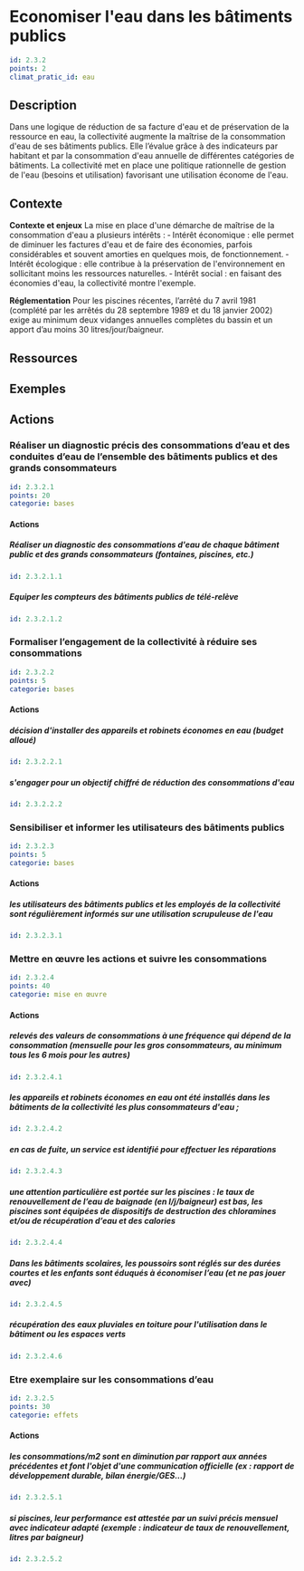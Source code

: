 # Economiser l'eau dans les bâtiments publics
```yaml
id: 2.3.2
points: 2
climat_pratic_id: eau
```
## Description
Dans une logique de réduction de sa facture d'eau et de préservation de la ressource en eau, la collectivité augmente la maîtrise de la consommation d'eau de ses bâtiments publics. Elle l’évalue grâce à des indicateurs par habitant et par la consommation d'eau annuelle de différentes catégories de bâtiments. La collectivité met en place une politique rationnelle de gestion de l'eau (besoins et utilisation) favorisant une utilisation économe de l'eau.

## Contexte
**Contexte et enjeux**
La mise en place d'une démarche de maîtrise de la consommation d'eau a plusieurs intérêts :
‐ Intérêt économique : elle permet de diminuer les factures d'eau et de faire des économies, parfois considérables et souvent amorties en quelques mois, de fonctionnement.
‐ Intérêt écologique : elle contribue à la préservation de l'environnement en sollicitant moins les ressources naturelles.
‐ Intérêt social : en faisant des économies d'eau, la collectivité montre l'exemple.

**Réglementation**
Pour les piscines récentes, l’arrêté du 7 avril 1981 (complété par les arrêtés du 28 septembre 1989 et du 18 janvier 2002) exige au minimum deux vidanges annuelles complètes du bassin et un apport d’au moins 30 litres/jour/baigneur.

## Ressources

## Exemples



## Actions
### Réaliser un diagnostic précis des consommations d’eau et des conduites d’eau de l’ensemble des bâtiments publics et des grands consommateurs
```yaml
id: 2.3.2.1
points: 20
categorie: bases
```
#### Actions
##### Réaliser un diagnostic des consommations d'eau de chaque bâtiment public et des grands consommateurs (fontaines, piscines, etc.)
```yaml
id: 2.3.2.1.1
```

##### Equiper les compteurs des bâtiments publics de télé-relève
```yaml
id: 2.3.2.1.2
```


### Formaliser l’engagement de la collectivité à réduire ses consommations
```yaml
id: 2.3.2.2
points: 5
categorie: bases
```
#### Actions
##### décision d'installer des appareils et robinets économes en eau (budget alloué)
```yaml
id: 2.3.2.2.1
```

##### s'engager pour un objectif chiffré de réduction des consommations d'eau
```yaml
id: 2.3.2.2.2
```


### Sensibiliser et informer les utilisateurs des bâtiments publics
```yaml
id: 2.3.2.3
points: 5
categorie: bases
```
#### Actions
##### les utilisateurs des bâtiments publics et les employés de la collectivité sont régulièrement informés sur une utilisation scrupuleuse de l'eau
```yaml
id: 2.3.2.3.1
```


### Mettre en œuvre les actions et suivre les consommations
```yaml
id: 2.3.2.4
points: 40
categorie: mise en œuvre
```
#### Actions
##### relevés des valeurs de consommations à une fréquence qui dépend de la consommation (mensuelle pour les gros consommateurs, au minimum tous les 6 mois pour les autres)
```yaml
id: 2.3.2.4.1
```

##### les appareils et robinets économes en eau ont été installés dans les bâtiments de la collectivité les plus consommateurs d'eau ;
```yaml
id: 2.3.2.4.2
```

##### en cas de fuite, un service est identifié pour effectuer les réparations
```yaml
id: 2.3.2.4.3
```

##### une attention particulière est portée sur les piscines : le taux de renouvellement de l’eau de baignade (en l/j/baigneur) est bas, les piscines sont équipées de dispositifs de destruction des chloramines et/ou de récupération d’eau et des calories
```yaml
id: 2.3.2.4.4
```

##### Dans les bâtiments scolaires, les poussoirs sont réglés sur des durées courtes et les enfants sont éduqués à économiser l’eau (et ne pas jouer avec)
```yaml
id: 2.3.2.4.5
```

##### récupération des eaux pluviales en toiture pour l'utilisation dans le bâtiment ou les espaces verts
```yaml
id: 2.3.2.4.6
```


### Etre exemplaire sur les consommations d’eau
```yaml
id: 2.3.2.5
points: 30
categorie: effets
```
#### Actions
##### les consommations/m2 sont en diminution par rapport aux années précédentes et font l'objet d'une communication officielle (ex : rapport de développement durable, bilan énergie/GES...)
```yaml
id: 2.3.2.5.1
```

##### si piscines, leur performance est attestée par un suivi précis mensuel avec indicateur adapté (exemple : indicateur de taux de renouvellement, litres par baigneur)
```yaml
id: 2.3.2.5.2
```
